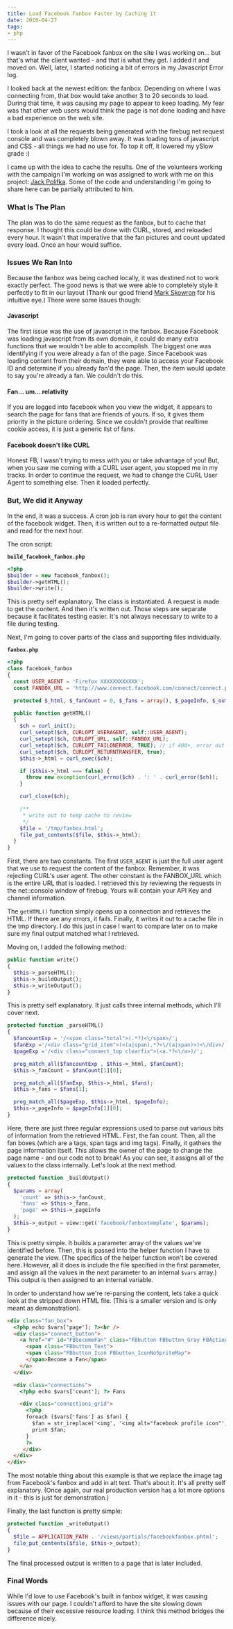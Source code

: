 ```yaml
---
title: Load Facebook Fanbox Faster by Caching it
date: 2010-04-27
tags:
- php
---
```

I wasn't in favor of the Facebook fanbox on the site I was working on... but that's what the client wanted - and that is what they get.  I added it and moved on.  Well, later, I started noticing a bit of errors in my Javascript Error log.  

<!--more-->

I looked back at the newest edition: the fanbox.  Depending on where I was connecting from, that box would take another 3 to 20 seconds to load.  During that time, it was causing my page to appear to keep loading.  My fear was that other web users would think the page is not done loading and have a bad experience on the web site.

I took a look at all the requests being generated with the firebug net request console and was completely blown away.  It was loading tons of javascript and CSS - all things we had no use for.  To top it off, it lowered my ySlow grade :)

I came up with the idea to cache the results.  One of the volunteers working with the campaign I'm working on was assigned to work with me on this project: <a href="http://www.jackpolifka.com/">Jack Polifka</a>.  Some of the code and understanding I'm going to share here can be partially attributed to him.

### What Is The Plan

The plan was to do the same request as the fanbox, but to cache that response.  I thought this could be done with CURL, stored, and reloaded every hour.  It wasn't that imperative that the fan pictures and count updated every load.  Once an hour would suffice.

### Issues We Ran Into

Because the fanbox was being cached locally, it was destined not to work exactly perfect.  The good news is that we were able to completely style it perfectly to fit in our layout (Thank our good friend <a href="http://markskowrondesign.com">Mark Skowron</a> for his intuitive eye.)  There were some issues though:

#### Javascript

The first issue was the use of javascript in the fanbox.  Because Facebook was loading javascript from its own domain, it could do many extra functions that we wouldn't be able to accomplish.  The biggest one was identifying if you were already a fan of the page.  Since Facebook was loading content from their domain, they were able to access your Facebook ID and determine if you already fan'd the page.  Then, the item would update to say you're already a fan.  We couldn't do this.

#### Fan... um... relativity

If you are logged into facebook when you view the widget, it appears to search the page for fans that are friends of yours.  If so, it gives them priority in the picture ordering.  Since we couldn't provide that realtime cookie access, it is just a generic list of fans.

#### Facebook doesn't like CURL

Honest FB, I wasn't trying to mess with you or take advantage of you!  But, when you saw me coming with a CURL user agent, you stopped me in my tracks.  In order to continue the request, we had to change the CURL User Agent to something else.  Then it loaded perfectly.

### But, We did it Anyway

In the end, it was a success.  A cron job is ran every hour to get the content of the facebook widget.  Then, it is written out to a re-formatted output file and read for the next hour.

The cron script:

**`build_facebook_fanbox.php`**
```php
<?php
$builder = new facebook_fanbox();
$builder->getHTML();
$builder->write();
```

This is pretty self explanatory.  The class is instantiated.  A request is made to get the content.  And then it's written out.  Those steps are separate because it facilitates testing easier. It's not always necessary to write to a file during testing.

Next, I'm going to cover parts of the class and supporting files individually.

**`fanbox.php`**
```php
<?php
class facebook_fanbox
{
  const USER_AGENT = 'Firefox XXXXXXXXXXXX';
  const FANBOX_URL = 'http://www.connect.facebook.com/connect/connect.php?api_key=xxx&channel_url=xxx&id=xxx&name=&width=280&connections=8&stream=0&logobar=1';

  protected $_html, $_fanCount = 0, $_fans = array(), $_pageInfo, $_output;

  public function getHTML()
  {
    $ch = curl_init();
    curl_setopt($ch, CURLOPT_USERAGENT, self::USER_AGENT);
    curl_setopt($ch, CURLOPT_URL, self::FANBOX_URL);
    curl_setopt($ch, CURLOPT_FAILONERROR, TRUE); // if 400+, error out - don't want this
    curl_setopt($ch, CURLOPT_RETURNTRANSFER, true);
    $this->_html = curl_exec($ch);

    if ($this->_html === false) {
      throw new exception(curl_errno($ch) . ': ' . curl_error($ch));
    }

    curl_close($ch);

    /**
     * write out to temp cache to review
     */
    $file = '/tmp/fanbox.html';
    file_put_contents($file, $this->_html);
  }
}
```

First, there are two constants.  The first `USER_AGENT` is just the full user agent that we use to request the content of the fanbox.  Remember, it was rejecting CURL's user agent.  The other constant is the FANBOX_URL which is the entire URL that is loaded.  I retrieved this by reviewing the requests in the net::console window of firebug.  Yours will contain your API Key and channel information.

The `getHTML()` function simply opens up a connection and retrieves the HTML.  If there are any errors, it fails.  Finally, it writes it out to a cache file in the tmp directory.  I do this just in case I want to compare later on to make sure my final output matched what I retrieved.

Moving on, I added the following method:

```php
public function write()
{
  $this->_parseHTML();
  $this->_buildOutput();
  $this->_writeOutput();
}
```

This is pretty self explanatory. It just calls three internal methods, which I'll cover next.

```php
protected function _parseHTML()
{
  $fancountExp = '/<span class="total">(.*?)<\/span>/';
  $fanExp ='/<div class="grid_item">(<(a|span).*?<\/(a|span)>)<\/div>/';
  $pageExp ='/<div class="connect_top clearfix">(<a.*?<\/a>)/';

  preg_match_all($fancountExp , $this->_html, $fanCount);
  $this->_fanCount = $fanCount[1][0];

  preg_match_all($fanExp, $this->_html, $fans);
  $this->_fans = $fans[1];

  preg_match_all($pageExp, $this->_html, $pageInfo);
  $this->_pageInfo = $pageInfo[1][0];
}
```

Here, there are just three regular expressions used to parse out various bits of information from the retrieved HTML.  First, the fan count.  Then, all the fan boxes (which are a tags, span tags and img tags).  Finally, it gathers the page information itself.  This allows the owner of the page to change the page name - and our code not to break!  As you can see, it assigns all of the values to the class internally.  Let's look at the next method.

```php
protected function _buildOutput()
{
  $params = array(
    'count' => $this->_fanCount, 
    'fans' => $this->_fans, 
    'page' => $this->_pageInfo
  );
  $this->_output = view::get('facebook/fanboxtemplate', $params);
}
```

This is pretty simple.  It builds a parameter array of the values we've identified before.  Then, this is passed into the helper function I have to generate the view.  (The specifics of the helper function won't be covered here.  However, all it does is include the file specified in the first parameter, and assign all the values in the next parameter to an internal `$vars` array.)  This output is then assigned to an internal variable.

In order to understand how we're re-parsing the content, lets take a quick look at the stripped down HTML file.  (This is a smaller version and is only meant as demonstration).

```html
<div class="fan_box">
  <?php echo $vars['page']; ?><br />
  <div class="connect_button">
    <a href="#" id="FBbecomeFan" class="FBbutton FBbutton_Gray FBActionButton">
      <span class="FBbutton_Text">
      <span class="FBbutton_Icon FBbutton_IconNoSpriteMap">
      </span>Become a Fan</span>
    </a>
  </div>

  <div class="connections">
    <?php echo $vars['count']; ?> Fans

    <div class="connections_grid">
      <?php
      foreach ($vars['fans'] as $fan) {
        $fan = str_ireplace('<img', '<img alt="facebook profile icon"', $fan);
        print $fan;
      }
      ?>
     </div>
  </div>
</div>
```

The most notable thing about this example is that we replace the image tag from Facebook's fanbox and add in alt text. That's about it.  It's all pretty self explanatory.  (Once again, our real production version has a lot more options in it - this is just for demonstration.)

Finally, the last function is pretty simple:

```php
protected function _writeOutput()
{
  $file = APPLICATION_PATH . '/views/partials/facebookfanbox.phtml';
  file_put_contents($file, $this->_output);
}
```

The final processed output is written to a page that is later included.

### Final Words
While I'd love to use Facebook's built in fanbox widget, it was causing issues with our page.  I couldn't afford to have the site slowing down because of their excessive resource loading.  I think this method bridges the difference nicely.
